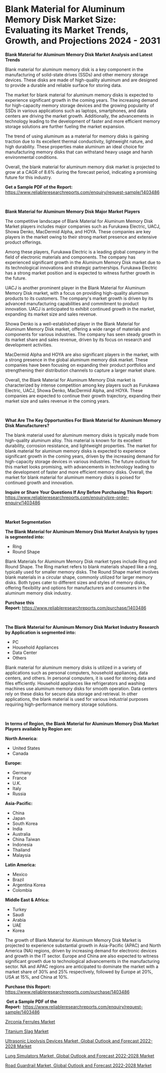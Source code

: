 <p><h1>Blank Material for Aluminum Memory Disk Market Size: Evaluating its Market Trends, Growth, and Projections 2024 - 2031</h1></p><p><strong>Blank Material for Aluminum Memory Disk Market Analysis and Latest Trends</strong></p>
<p><p>Blank material for aluminum memory disk is a key component in the manufacturing of solid-state drives (SSDs) and other memory storage devices. These disks are made of high-quality aluminum and are designed to provide a durable and reliable surface for storing data.</p><p>The market for blank material for aluminum memory disks is expected to experience significant growth in the coming years. The increasing demand for high-capacity memory storage devices and the growing popularity of SSDs in various applications such as laptops, smartphones, and data centers are driving the market growth. Additionally, the advancements in technology leading to the development of faster and more efficient memory storage solutions are further fueling the market expansion.</p><p>The trend of using aluminum as a material for memory disks is gaining traction due to its excellent thermal conductivity, lightweight nature, and high durability. These properties make aluminum an ideal choice for manufacturing memory disks that can withstand heavy usage and harsh environmental conditions.</p><p>Overall, the blank material for aluminum memory disk market is projected to grow at a CAGR of 8.6% during the forecast period, indicating a promising future for this industry.</p></p>
<p><strong>Get a Sample PDF of the Report:&nbsp;</strong> <a href="https://www.reliableresearchreports.com/enquiry/request-sample/1403486">https://www.reliableresearchreports.com/enquiry/request-sample/1403486</a></p>
<p>&nbsp;</p>
<p><strong>Blank Material for Aluminum Memory Disk Major Market Players</strong></p>
<p><p>The competitive landscape of Blank Material for Aluminum Memory Disk Market players includes major companies such as Furukawa Electric, UACJ, Showa Denko, MacDermid Alpha, and HOYA. These companies are key players in the market owing to their strong market presence and extensive product offerings.</p><p>Among these players, Furukawa Electric is a leading global company in the field of electronic materials and components. The company has experienced significant growth in the Aluminum Memory Disk market due to its technological innovations and strategic partnerships. Furukawa Electric has a strong market position and is expected to witness further growth in the future.</p><p>UACJ is another prominent player in the Blank Material for Aluminum Memory Disk market, with a focus on providing high-quality aluminum products to its customers. The company's market growth is driven by its advanced manufacturing capabilities and commitment to product innovation. UACJ is anticipated to exhibit continued growth in the market, expanding its market size and sales revenue.</p><p>Showa Denko is a well-established player in the Blank Material for Aluminum Memory Disk market, offering a wide range of materials and components for various industries. The company has seen steady growth in its market share and sales revenue, driven by its focus on research and development activities.</p><p>MacDermid Alpha and HOYA are also significant players in the market, with a strong presence in the global aluminum memory disk market. These companies have been focusing on expanding their product portfolios and strengthening their distribution channels to capture a larger market share.</p><p>Overall, the Blank Material for Aluminum Memory Disk market is characterized by intense competition among key players such as Furukawa Electric, UACJ, Showa Denko, MacDermid Alpha, and HOYA. These companies are expected to continue their growth trajectory, expanding their market size and sales revenue in the coming years.</p></p>
<p>&nbsp;</p>
<p><strong>What Are The Key Opportunities For Blank Material for Aluminum Memory Disk Manufacturers?</strong></p>
<p><p>The blank material used for aluminum memory disks is typically made from high-quality aluminum alloy. This material is known for its excellent durability, corrosion resistance, and lightweight properties. The market for blank material for aluminum memory disks is expected to experience significant growth in the coming years, driven by the increasing demand for high-capacity storage devices in various industries. The future outlook for this market looks promising, with advancements in technology leading to the development of faster and more efficient memory disks. Overall, the market for blank material for aluminum memory disks is poised for continued growth and innovation.</p></p>
<p><strong>Inquire or Share Your Questions If Any Before Purchasing This Report:</strong> <a href="https://www.reliableresearchreports.com/enquiry/pre-order-enquiry/1403486">https://www.reliableresearchreports.com/enquiry/pre-order-enquiry/1403486</a></p>
<p>&nbsp;</p>
<p><strong>Market Segmentation</strong></p>
<p><strong>The Blank Material for Aluminum Memory Disk Market Analysis by types is segmented into:</strong></p>
<p><ul><li>Ring</li><li>Round Shape</li></ul></p>
<p><p>Blank Materials for Aluminum Memory Disk market types include Ring and Round Shape. The Ring market refers to blank materials shaped like a ring, typically used for smaller memory disks. The Round Shape market involves blank materials in a circular shape, commonly utilized for larger memory disks. Both types cater to different sizes and styles of memory disks, offering flexibility and options for manufacturers and consumers in the aluminum memory disk industry.</p></p>
<p><strong>Purchase this Report:&nbsp;</strong><a href="https://www.reliableresearchreports.com/purchase/1403486">https://www.reliableresearchreports.com/purchase/1403486</a></p>
<p>&nbsp;</p>
<p><strong>The Blank Material for Aluminum Memory Disk Market Industry Research by Application is segmented into:</strong></p>
<p><ul><li>PC</li><li>Household Appliances</li><li>Data Center</li><li>Others</li></ul></p>
<p><p>Blank material for aluminum memory disks is utilized in a variety of applications such as personal computers, household appliances, data centers, and others. In personal computers, it is used for storing data and files efficiently. Household appliances like refrigerators and washing machines use aluminum memory disks for smooth operation. Data centers rely on these disks for secure data storage and retrieval. In other applications, the blank material is used for various industrial purposes requiring high-performance memory storage solutions.</p></p>
<p>&nbsp;</p>
<p><strong>In terms of Region, the Blank Material for Aluminum Memory Disk Market Players available by Region are:</strong></p>
<p>
    <p> <strong> North America: </strong>
        <ul>
            <li>United States</li>
            <li>Canada</li>
        </ul>
        </p> 
    <p> <strong> Europe: </strong>
        <ul>
            <li>Germany</li>
            <li>France</li>
            <li>U.K.</li>
            <li>Italy</li>
            <li>Russia</li>
        </ul>
        </p> 
    <p> <strong> Asia-Pacific: </strong>
        <ul>
            <li>China</li>
            <li>Japan</li>
            <li>South Korea</li>
            <li>India</li>
            <li>Australia</li>
            <li>China Taiwan</li>
            <li>Indonesia</li>
            <li>Thailand</li>
            <li>Malaysia</li>
        </ul>
        </p> 
    <p> <strong> Latin America: </strong>
        <ul>
            <li>Mexico</li>
            <li>Brazil</li>
            <li>Argentina Korea</li>
            <li>Colombia</li>
        </ul>
        </p> 
    <p> <strong> Middle East & Africa: </strong>
        <ul>
            <li>Turkey</li>
            <li>Saudi</li>
            <li>Arabia</li>
            <li>UAE</li>
            <li>Korea</li>
        </ul>
    </p>
    </p>
<p><p>The growth of Blank Material for Aluminum Memory Disk Market is projected to experience substantial growth in Asia-Pacific (APAC) and North America (NA) regions, driven by increasing demand for electronic devices and growth in the IT sector. Europe and China are also expected to witness significant growth due to technological advancements in the manufacturing sector. NA and APAC regions are anticipated to dominate the market with a market share of 30% and 25% respectively, followed by Europe at 20%, USA at 15%, and China at 10%.</p></p>
<p><strong>Purchase this Report: </strong><a href="https://www.reliableresearchreports.com/purchase/1403486">https://www.reliableresearchreports.com/purchase/1403486</a></p>
<p>&nbsp;<strong>Get a Sample PDF of the Report:&nbsp;&nbsp;</strong><a href="https://www.reliableresearchreports.com/enquiry/request-sample/1403486">https://www.reliableresearchreports.com/enquiry/request-sample/1403486</a></p>
<p><strong></strong></p>
<p><p><a href="https://view.publitas.com/reportprime-1/zirconia-ferrules-market-share-market-new-trends-analysis-report-by-type-by-application-by-end-use-by-region-and-segment-forecasts-2024-2031/">Zirconia Ferrules Market</a></p><p><a href="https://view.publitas.com/reportprime-1/titanium-slag-market-size-evaluating-its-market-trends-growth-and-projections-2024-2031/">Titanium Slag Market</a></p><p><a href="https://silk-columnist-571.notion.site/Ultrasonic-Lipolysis-Devices-Market-Global-Outlook-and-Forecast-2022-2028-Market-Size-Share-Tren-2cb64feff04d4e29b58fa76da14e262e">Ultrasonic Lipolysis Devices Market, Global Outlook and Forecast 2022-2028 Market</a></p><p><a href="https://meowing-lemming-dd3.notion.site/Decoding-the-Lung-Simulators-Market-Global-Outlook-and-Forecast-2022-2028-Market-A-Deep-Dive-into--00a501afdf8745acb251707aab7b5f17">Lung Simulators Market, Global Outlook and Forecast 2022-2028 Market</a></p><p><a href="https://cute-banjo-8ca.notion.site/Road-Guardrail-Market-Global-Outlook-and-Forecast-2022-2028-Market-Research-Report-The-Key-To-Succ-885f161445a94fe298b2bf3f1ad18253">Road Guardrail Market, Global Outlook and Forecast 2022-2028 Market</a></p></p>